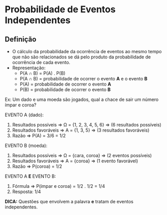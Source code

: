 # Probabilidade de Eventos Independentes

## Definição
- O cálculo da probabilidade da ocorrência de eventos ao mesmo tempo que não são relacionados se dá pelo produto da probabilidade de ocorrência de cada evento.
- Representação:
  - P(A ∩ B) = P(A) . P(B) 
  - P(A ∩ B) = probabilidade de ocorrer o evento **A** e o evento **B**
  - P(A) = probabilidade de ocorrer o evento **A**
  - P(B) = probabilidade de ocorrer o evento **B**  

Ex: Um dado e uma moeda são jogados, qual a chace de sair um número ímpar e coroa?

EVENTO A (dado):
1. Resultados possíveis => Ω = {1, 2, 3, 4, 5, 6} => (6 resultados possíveis)
2. Resultados favoráveis => A = {1, 3, 5} => (3 resultados favoráveis)
3. Razão => P(A) = 3/6 = 1/2 

EVENTO B (moeda):
1. Resultados possíveis => Ω = {cara, coroa} => (2 eventos possíveis)
2. Resultados favoráveis => A = {coroa} => (1 evento favorável)
3. Razão => P(coroa) = 1/2 

EVENTO A **E** EVENTO B:
1. Fórmula => P(ímpar e coroa) = 1/2 . 1/2 = 1/4
2. Resposta: 1/4

**DICA:** Questões que envolvem a palavra **e** tratam de eventos independentes.